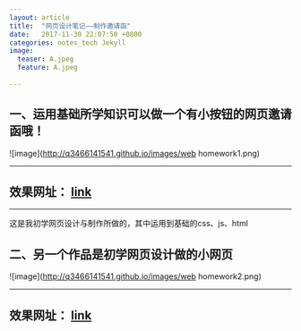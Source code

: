 ```yaml
---
layout: article
title:  "网页设计笔记——制作邀请函"
date:   2017-11-30 22:07:50 +0800
categories: notes_tech Jekyll
image:
  teaser: A.jpeg
  feature: A.jpeg
  
---
```


## 一、运用基础所学知识可以做一个有小按钮的网页邀请函哦！
![image](http://q3466141541.github.io/images/web homework1.png)

---

## 效果网址：<font color="#dd0000"> [link](https://q3466141541.github.io/hapipi/ ) </font>

---

这是我初学网页设计与制作所做的，其中运用到基础的css、js、html
## 二、另一个作品是初学网页设计做的小网页
![image](http://q3466141541.github.io/images/web homework2.png)

---

## 效果网址：<font color=#00ffff> [link](https://q3466141541.github.io/laidonger/ ) </font>
